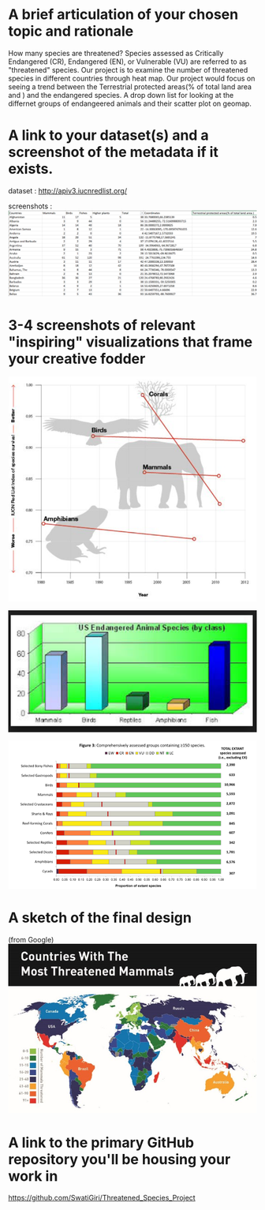 # A brief articulation of your chosen topic and rationale

How many species are threatened?
Species assessed as Critically Endangered (CR), Endangered (EN), or Vulnerable (VU) are referred to as "threatened" species.
Our project is to examine the number of  threatened species in different countries through heat map.
Our project would focus on seeing a trend between the Terrestrial protected areas(% of total land area and ) and the endangered species.
A drop down list for looking at the differnet groups of endangeered animals and their scatter plot on geomap.


# A link to your dataset(s) and a screenshot of the metadata if it exists.

dataset :   http://apiv3.iucnredlist.org/ 

screenshots : ![A table](images/Capture.PNG)



# 3-4 screenshots of relevant "inspiring" visualizations that frame your creative fodder	

![A graph](images/endangered_species1.png)

![A graph](images/endangered_species_2.png)

![A graph](images/proportion_of_extant.png)

# A sketch of the final design 

(from Google)
![This, but maybe a heatmap](images/example3.jpg)


# A link to the primary GitHub repository you'll be housing your work in
https://github.com/SwatiGiri/Threatened_Species_Project
